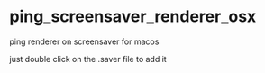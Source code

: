# ping_screensaver_renderer_osx
ping renderer on screensaver for macos

just double click on the .saver file to add it
